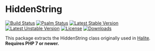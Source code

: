 # HiddenString

[![Build Status](https://github.com/paragonie/hidden-string/actions/workflows/ci.yml/badge.svg)](https://github.com/paragonie/hidden-string/actions)
[![Psalm Status](https://github.com/paragonie/hidden-string/actions/workflows/static.yml/badge.svg)](https://github.com/paragonie/hidden-string/actions)
[![Latest Stable Version](https://poser.pugx.org/paragonie/hidden-string/v/stable)](https://packagist.org/packages/paragonie/hidden-string)
[![Latest Unstable Version](https://poser.pugx.org/paragonie/hidden-string/v/unstable)](https://packagist.org/packages/paragonie/hidden-string)
[![License](https://poser.pugx.org/paragonie/hidden-string/license)](https://packagist.org/packages/paragonie/hidden-string)
[![Downloads](https://img.shields.io/packagist/dt/paragonie/hidden-string.svg)](https://packagist.org/packages/paragonie/hidden-string)

This package extracts the HiddenString class originally used in [Halite](https://github.com/paragonie/halite).
**Requires PHP 7 or newer.**
